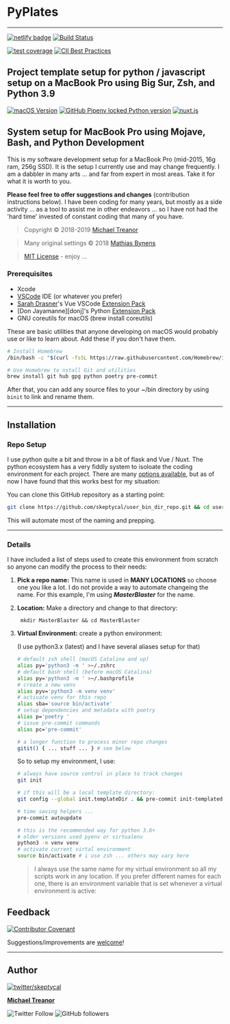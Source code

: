 # PyPlates

---

[![netlify badge](https://api.netlify.com/api/v1/badges/416b8ca3-82db-470f-9adf-a6d06264ca75/deploy-status)](https://app.netlify.com/sites/mystifying-keller-ab5658/deploys) [![Build Status](https://travis-ci.com/skeptycal/.dotfiles.svg?branch=dev)](https://travis-ci.com/skeptycal/.dotfiles)

[![test coverage](https://img.shields.io/badge/test_coverage-100%25-6600CC.svg?logo=Coveralls&color=3F5767)](https://coveralls.io) [![CII Best Practices](https://bestpractices.coreinfrastructure.org/projects/3454/badge)](https://bestpractices.coreinfrastructure.org/projects/3454)


## Project template setup for python / javascript setup on a MacBook Pro using Big Sur, Zsh, and Python 3.9


[![macOS Version](https://img.shields.io/badge/macOS-10.16%20BigSur-blue?logo=apple)](https://www.apple.com) [![GitHub Pipenv locked Python version](https://img.shields.io/badge/Python-3.9-yellow?color=3776AB&logo=python&logoColor=yellow)](https://www.python.org/) [![nuxt.js](https://img.shields.io/badge/nuxt.js-2.14.0-35495e?logo=nuxt.js)](https://nuxtjs.org/)

## System setup for MacBook Pro using Mojave, Bash, and Python Development

This is my software development setup for a MacBook Pro (mid-2015, 16g ram, 256g SSD). It is the setup I currently use and may change frequently. I am a dabbler in many arts ... and far from expert in most areas. Take it for what it is worth to you.

**Please feel free to offer suggestions and changes** (contribution instructions below). I have been coding for many years, but mostly as a side activity ... as a tool to assist me in other endeavors ... so I have not had the 'hard time' invested of constant coding that many of you have.

> Copyright © 2018-2019 [Michael Treanor](https:/skeptycal.github.com)

> Many original settings © 2018 [Mathias Bynens](https://mathiasbynens.be/)

> [MIT License](https://opensource.org/licenses/MIT) - enjoy ...


### Prerequisites

- Xcode
- [VSCode][get-code] IDE (or whatever you prefer)
- [Sarah Drasner][sdras]'s Vue VSCode [Extension Pack][sdras-pack]
- [Don Jayamanne][donj]'s Python [Extension Pack][djay-pack]
- GNU coreutils for macOS (brew install coreutils)

These are basic utilities that anyone developing on macOS would probably use or like to learn about. Add these if you don't have them.

```sh
# Install Homebrew
/bin/bash -c "$(curl -fsSL https://raw.githubusercontent.com/Homebrew/install/master/install.sh)"

# Use Homebrew to nstall Git and utilities
brew install git hub gpg python poetry pre-commit
```

After that, you can add any source files to your ~/bin directory by using `binit` to link and rename them.

---


## Installation

### Repo Setup

I use python quite a bit and throw in a bit of flask and Vue / Nuxt. The python ecosystem has a very fiddly system to isoloate the coding environment for each project. There are many [options available](), but as of now I have found that this works best for my situation:

You can clone this GitHub repository as a starting point:
```sh
git clone https://github.com/skeptycal/user_bin_dir_repo.git && cd user_bin_dir_repo && translate_template.sh
```

This will automate most of the naming and prepping.

---

### Details

I have included a list of steps used to create this environment from scratch so anyone can modify the process to their needs:

1. **Pick a repo name:** This name is used in **MANY LOCATIONS** so choose one
   you like a lot. I do not provide a way to automate changeing the name.
   For this example, I'm using ***MasterBlaster*** for the name.

2. **Location:** Make a directory and change to that directory:

        mkdir MasterBlaster && cd MasterBlaster

3. **Virtual Environment:** create a python environment:

    (I use python3.x (latest) and I have several aliases setup for that)

    ```sh
    # default zsh shell (macOS Catalina and up)
    alias py='python3 -m ' >~/.zshrc
    # default bash shell (before macOS Catalina)
    alias py='python3 -m ' >~/.bashprofile
    # create a new venv
    alias pyv='python3 -m venv venv'
    # activate venv for this repo
    alias sba='source bin/activate'
    # setup dependencies and metadata with poetry
    alias p='poetry '
    # issue pre-commit commands
    alias pc='pre-commit'

    # a longer function to process minor repo changes
    gitit() { ... stuff ... } # see below
    ```
    So to setup my environment, I use:

    ```sh
    # always have source control in place to track changes
    git init

    # if this will be a local template directory:
    git config --global init.templateDir . && pre-commit init-templatedir .

    # time saving helpers ...
    pre-commit autoupdate

    # this is the recommended way for python 3.6+
    # older versions used pyenv or virtualenv
    python3 -m venv venv
    # activate current virtal environment
    source bin/activate # i use zsh ... others may vary here
    ```

    >I always use the same name for my virtual environment so all my scripts work in any location. If you prefer different names for each one, there is an environment variable that is set whenever a virtual environment is active:


## Feedback

[![Contributor Covenant](https://img.shields.io/badge/Contributor%20Covenant-v1.4%20adopted-ff69b4.svg)](CODE_OF_CONDUCT.md)

Suggestions/improvements are [welcome][repo-issues]!

---

## Author

[![twitter/skeptycal](https://s.gravatar.com/avatar/b939916e40df04f870b03e0b5cff4807?s=80)](http://twitter.com/skeptycal "Follow @skeptycal on Twitter")

[**Michael Treanor**][me]

![Twitter Follow](https://img.shields.io/twitter/follow/skeptycal.svg?style=social) ![GitHub followers](https://img.shields.io/github/followers/skeptycal.svg?label=GitHub&style=social)

[repo-issues]: (https://github.com/skeptycal/dotfiles/issues)
[repo-fork]: (https://github.com/skeptycal/dotfiles/fork)



[me]: (https://www.skeptycal.com)
[skep-image]: (https://s.gravatar.com/avatar/b939916e40df04f870b03e0b5cff4807?s=80)
[skep-twitter]: (http://twitter.com/skeptycal)
[skep-mit]: (https://skeptycal.mit-license.org/1976/)


[mb]: (https://mathiasbynens.be/)
[sdras]: (https://sarahdrasnerdesign.com/)
[djay]: (https://github.com/DonJayamanne)


[get-code]: (https://code.visualstudio.com/download)
[brew]: (https://brew.sh/)
[djay-pack]: (https://marketplace.visualstudio.com/items?itemName=donjayamanne.python-extension-pack)
[sdras-pack]: (https://marketplace.visualstudio.com/items?itemName=sdras.vue-vscode-extensionpack)
